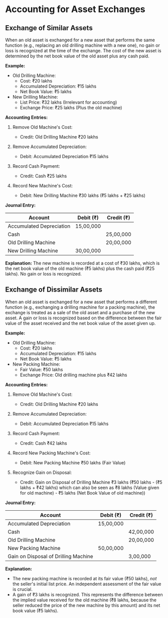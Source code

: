 # Accounting for Asset Exchanges

## Exchange of Similar Assets

When an old asset is exchanged for a new asset that performs the same function (e.g., replacing an old drilling machine with a new one), no gain or loss is recognized at the time of the exchange. The cost of the new asset is determined by the net book value of the old asset plus any cash paid.

**Example:**

*   Old Drilling Machine:
    *   Cost: ₹20 lakhs
    *   Accumulated Depreciation: ₹15 lakhs
    *   Net Book Value: ₹5 lakhs
*   New Drilling Machine:
    *   List Price: ₹32 lakhs (Irrelevant for accounting)
    *   Exchange Price: ₹25 lakhs (Plus the old machine)

**Accounting Entries:**

1.  Remove Old Machine's Cost:
    *   Credit: Old Drilling Machine ₹20 lakhs

2.  Remove Accumulated Depreciation:
    *   Debit: Accumulated Depreciation ₹15 lakhs

3.  Record Cash Payment:
    *   Credit: Cash ₹25 lakhs

4.  Record New Machine's Cost:
    *   Debit: New Drilling Machine ₹30 lakhs (₹5 lakhs + ₹25 lakhs)

**Journal Entry:**

| Account                     | Debit (₹) | Credit (₹) |
|------------------------------|-----------|------------|
| Accumulated Depreciation     | 15,00,000  |            |
| Cash                         |           | 25,00,000  |
| Old Drilling Machine        |           | 20,00,000  |
| New Drilling Machine        | 30,00,000  |            |

**Explanation:** The new machine is recorded at a cost of ₹30 lakhs, which is the net book value of the old machine (₹5 lakhs) plus the cash paid (₹25 lakhs). No gain or loss is recognized.

## Exchange of Dissimilar Assets

When an old asset is exchanged for a new asset that performs a different function (e.g., exchanging a drilling machine for a packing machine), the exchange is treated as a sale of the old asset and a purchase of the new asset. A gain or loss is recognized based on the difference between the fair value of the asset received and the net book value of the asset given up.

**Example:**

*   Old Drilling Machine:
    *   Cost: ₹20 lakhs
    *   Accumulated Depreciation: ₹15 lakhs
    *   Net Book Value: ₹5 lakhs
*   New Packing Machine:
    *   Fair Value: ₹50 lakhs
    *   Exchange Price: Old drilling machine plus ₹42 lakhs

**Accounting Entries:**

1.  Remove Old Machine's Cost:
    *   Credit: Old Drilling Machine ₹20 lakhs

2.  Remove Accumulated Depreciation:
    *   Debit: Accumulated Depreciation ₹15 lakhs

3.  Record Cash Payment:
    *   Credit: Cash ₹42 lakhs

4.  Record New Packing Machine's Cost:
    *   Debit: New Packing Machine ₹50 lakhs (Fair Value)

5.  Recognize Gain on Disposal:
    *   Credit: Gain on Disposal of Drilling Machine ₹3 lakhs (₹50 lakhs - (₹5 lakhs + ₹42 lakhs) which can also be seen as ₹8 lakhs (Value given for old machine) - ₹5 lakhs (Net Book Value of old machine))

**Journal Entry:**

| Account                              | Debit (₹) | Credit (₹) |
|---------------------------------------|-----------|------------|
| Accumulated Depreciation             | 15,00,000  |            |
| Cash                                  |           | 42,00,000  |
| Old Drilling Machine                  |           | 20,00,000  |
| New Packing Machine                  | 50,00,000 |            |
| Gain on Disposal of Drilling Machine |           | 3,00,000   |

**Explanation:**

*   The new packing machine is recorded at its fair value (₹50 lakhs), *not* the seller's initial list price. An independent assessment of the fair value is crucial.
*   A gain of ₹3 lakhs is recognized. This represents the difference between the implied value received for the old machine (₹8 lakhs, because the seller reduced the price of the new machine by this amount) and its net book value (₹5 lakhs).

